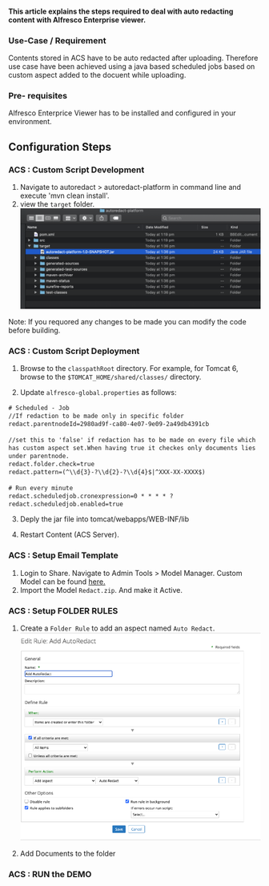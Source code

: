 #### This article explains the steps required to deal with auto redacting content with Alfresco Enterprise viewer. 

### Use-Case / Requirement
Contents stored in ACS have to be auto redacted after uploading. Therefore use case have been achieved using a java based scheduled jobs based on custom aspect added to the docuent while uploading.

### Pre- requisites
Alfresco Enterprice Viewer has to be installed and configured in your environment.

## Configuration Steps

### ACS : Custom Script Development
1. Navigate to autoredact > autoredact-platform in command line and execute  'mvn clean install'.
2. view the `target` folder.
![jar-file-image](assets/target-jar.png)

Note: If you requored any changes to be made you can modify the code before building.

### ACS : Custom Script Deployment
1. Browse to the `classpathRoot` directory.
For example, for Tomcat 6, browse to the `$TOMCAT_HOME/shared/classes/` directory.

2. Update `alfresco-global.properties` as follows:
```
# Scheduled - Job
//If redaction to be made only in specific folder
redact.parentnodeId=2980ad9f-ca80-4e07-9e09-2a49db4391cb

//set this to 'false' if redaction has to be made on every file which has custom aspect set.When having true it checkes only documents lies under parentnode.
redact.folder.check=true
redact.pattern=(^\\d{3}-?\\d{2}-?\\d{4}$|^XXX-XX-XXXX$)

# Run every minute
redact.scheduledjob.cronexpression=0 * * * * ?
redact.scheduledjob.enabled=true
```

3. Deply the jar file into tomcat/webapps/WEB-INF/lib

4. Restart Content (ACS Server).

### ACS : Setup Email Template
1. Login to Share. Navigate to Admin Tools > Model Manager. Custom Model can be found [here.](Redact.zip)
2. Import the Model `Redact.zip`. And make it Active. 

### ACS : Setup FOLDER RULES
1. Create a `Folder Rule` to add an aspect named `Auto Redact`.
![Effectivity](assets/custom-rule.png)

2. Add Documents to the folder
### ACS : RUN the DEMO
